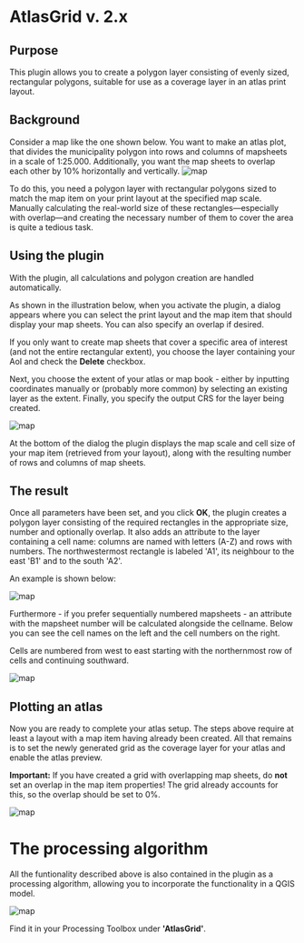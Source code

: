 # AtlasGrid v. 2.x

## Purpose

This plugin allows you to create a polygon layer consisting of evenly sized, rectangular polygons, suitable for use as a coverage layer in an atlas print layout.

## Background

Consider a map like the one shown below. You want to make an atlas plot, that divides the municipality polygon into rows and columns of mapsheets in a scale of 1:25.000. Additionally, you want the map sheets to overlap each other by 10% horizontally and vertically.
![map](./images/map.png)

To do this, you need a polygon layer with rectangular polygons sized to match the map item on your print layout at the specified map scale. Manually calculating the real-world size of these rectangles—especially with overlap—and creating the necessary number of them to cover the area is quite a tedious task.

## Using the plugin

With the plugin, all calculations and polygon creation are handled automatically.

As shown in the illustration below, when you activate the plugin, a dialog appears where you can select the print layout and the map item that should display your map sheets. You can also specify an overlap if desired. 

If you only want to create map sheets that cover a specific area of interest (and not the entire rectangular extent), you choose the layer containing your AoI and check the **Delete** checkbox.

Next, you choose the extent of your atlas or map book - either by inputting coordinates manually or (probably more common) by selecting an existing layer as the extent. Finally, you specify the output CRS for the layer being created.

<img src="./images/atlasgrid_dialog.png" title="" alt="map" data-align="center">

At the bottom of the dialog the plugin displays the map scale and cell size of your map item (retrieved from your layout), along with the resulting number of rows and columns of map sheets.

## The result

Once all parameters have been set, and you click **OK**, the plugin creates a polygon layer consisting of the required rectangles in the appropriate size, number and optionally overlap. It also adds an attribute to the layer containing a cell name: columns are named with letters (A-Z) and rows with numbers. The northwestermost rectangle is labeled 'A1', its neighbour to the east 'B1' and to the south 'A2'.

An example is  shown below:

![map](./images/atlasgrid.png)

Furthermore - if you prefer sequentially numbered mapsheets - an attribute with the mapsheet number will be calculated alongside the cellname. Below you can see the cell names on the left and the cell numbers on the right.

Cells are numbered from west to east starting with the northernmost row of cells and continuing southward.

![map](./images/cellname_vs_cellnums.png)

## Plotting an atlas

Now you are ready to complete your atlas setup. The steps above require at least a layout with a map item having already been created. All that remains is to set the newly generated grid as the coverage layer for your atlas and enable the atlas preview.

**Important:** If you have created a grid with overlapping map sheets, do **not** set an overlap in the map item properties! The grid already accounts for this, so the overlap should be set to 0%.

![map](./images/mapsheet.png)

# The processing algorithm

All the funtionality described above is also contained in the plugin as a processing algorithm, allowing you to incorporate the functionality in a QGIS model.

![map](./images/processing_plugin.png)

Find it in your Processing Toolbox under **'AtlasGrid'**.
